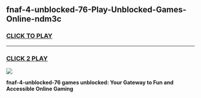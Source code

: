 
## fnaf-4-unblocked-76-Play-Unblocked-Games-Online-ndm3c
<h3>
<a href="https://premium76.site?title=fnaf-4-unblocked-76&ref=25A">CLICK TO PLAY</a></h3>
<hr>

<h3>
<a href="https://premium76.site?title=fnaf-4-unblocked-76&ref=25A">CLICK 2 PLAY</a>
  
</h3>

<a href="https://premium76.site?title=fnaf-4-unblocked-76&ref=25A"><img src="https://clearcache.store/games.png"></a>


**fnaf-4-unblocked-76 games unblocked: Your Gateway to Fun and Accessible Online Gaming**
